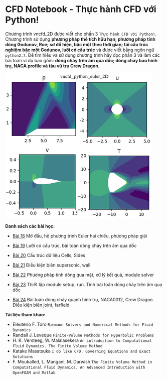 # CFD Notebook - Thực hành CFD với Python!

Chương trình vncfd_2D được viết cho phần 3 `Thực hành CFD với Python!`. Chương trình sử dụng **phương pháp thể tích hữu hạn; phương pháp tính dòng Godunov, Roe; sơ đồ hiện, bậc một theo thời gian; tái cấu trúc nghiệm bậc một Godunov, lưới có cấu trúc** và được viết bằng ngôn ngữ `python2.7`. Để tìm hiểu và sử dụng chương trình hãy đọc phần 3 và làm các bài toán ví dụ bao gồm: **dòng chảy trên âm qua dốc; dòng chảy bao hình trụ, NACA profile và tàu vũ trụ Crew Dragon**.

<img src='img/Bai_18_0.png'>

**Danh sách các bài học:**
* [Bài 18](https://nbviewer.jupyter.org/github/SangVn/CFD_Notebook_P3/blob/master/Bai_18.ipynb) Mở đầu, hệ phương trình Euler hai chiều, phương pháp giải

* [Bài 19](https://nbviewer.jupyter.org/github/SangVn/CFD_Notebook_P3/blob/master/Bai_19.ipynb) Lưới có cấu trúc, bài toán dòng chảy trên âm qua dốc 

* [Bài 20](https://nbviewer.jupyter.org/github/SangVn/CFD_Notebook_P3/blob/master/Bai_20.ipynb) Cấu trúc dữ liệu Cells, Sides

* [Bài 21](https://nbviewer.jupyter.org/github/SangVn/CFD_Notebook_P3/blob/master/Bai_21.ipynb) Điều kiện biên supersonic, wall

* [Bài 22](https://nbviewer.jupyter.org/github/SangVn/CFD_Notebook_P3/blob/master/Bai_22.ipynb) Phương pháp tính dòng qua mặt, xử lý kết quả, module solver

* [Bài 23](https://nbviewer.jupyter.org/github/SangVn/CFD_Notebook_P3/blob/master/Bai_23.ipynb) Thiết lập module setup, run. Tính bài toán dòng chảy trên âm qua dốc

* [Bài 24](https://nbviewer.jupyter.org/github/SangVn/CFD_Notebook_P3/blob/master/Bai_24.ipynb) Bài toán dòng chảy quanh hình trụ, NACA0012, Crew Dragon. Điều kiện biên joint, farfield

**Tài liệu tham khảo:**

* Eleuterio F. Toro `Riemann Solvers and Numerical Methods for Fluid Dynamics`
* Randall J. Leveque `Finite-Volume Methods for Hyperbolic Problems`
* H. K. Versteeg, W. Malalasekera `An introduction to Computational Fluid Dynamics. The Finite Volume Method`
* Katake Masatsuka `I do like CFD. Governing Equations and Exact Solutions`
* F. Moukalled, L. Mangani, M. Darwish `The Finite Volume Method in Computational Fluid Dynamics. An Advanced Introduction with OpenFOAM and Matlab`

